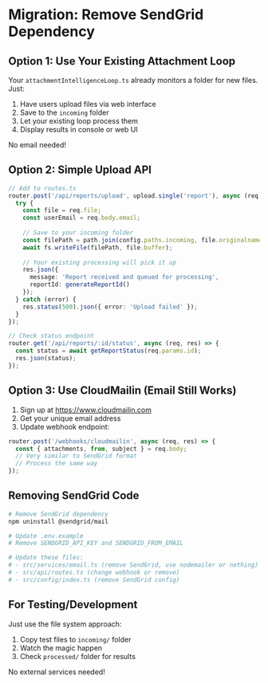 # Migration: Remove SendGrid Dependency

## Option 1: Use Your Existing Attachment Loop

Your `attachmentIntelligenceLoop.ts` already monitors a folder for new files. Just:

1. Have users upload files via web interface
2. Save to the `incoming` folder
3. Let your existing loop process them
4. Display results in console or web UI

No email needed!

## Option 2: Simple Upload API

```typescript
// Add to routes.ts
router.post('/api/reports/upload', upload.single('report'), async (req, res) => {
  try {
    const file = req.file;
    const userEmail = req.body.email;
    
    // Save to your incoming folder
    const filePath = path.join(config.paths.incoming, file.originalname);
    await fs.writeFile(filePath, file.buffer);
    
    // Your existing processing will pick it up
    res.json({ 
      message: 'Report received and queued for processing',
      reportId: generateReportId()
    });
  } catch (error) {
    res.status(500).json({ error: 'Upload failed' });
  }
});

// Check status endpoint
router.get('/api/reports/:id/status', async (req, res) => {
  const status = await getReportStatus(req.params.id);
  res.json(status);
});
```

## Option 3: Use CloudMailin (Email Still Works)

1. Sign up at https://www.cloudmailin.com
2. Get your unique email address
3. Update webhook endpoint:

```typescript
router.post('/webhooks/cloudmailin', async (req, res) => {
  const { attachments, from, subject } = req.body;
  // Very similar to SendGrid format
  // Process the same way
});
```

## Removing SendGrid Code

```bash
# Remove SendGrid dependency
npm uninstall @sendgrid/mail

# Update .env.example
# Remove SENDGRID_API_KEY and SENDGRID_FROM_EMAIL

# Update these files:
# - src/services/email.ts (remove SendGrid, use nodemailer or nothing)
# - src/api/routes.ts (change webhook or remove)
# - src/config/index.ts (remove SendGrid config)
```

## For Testing/Development

Just use the file system approach:
1. Copy test files to `incoming/` folder
2. Watch the magic happen
3. Check `processed/` folder for results

No external services needed!
